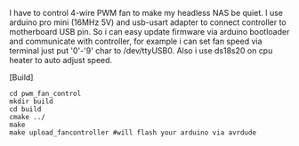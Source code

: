 I have to control 4-wire PWM fan to make my headless NAS be quiet. I use arduino pro mini (16MHz 5V) and usb-usart adapter to connect controller to motherboard USB pin. So i can easy update firmware via arduino bootloader and communicate with controller, for example i can set fan speed via terminal just put '0'-'9' char to /dev/ttyUSB0.
Also i use ds18s20 on cpu heater to auto adjust speed.

[Build]
```
cd pwm_fan_control
mkdir build
cd build
cmake ../
make
make upload_fancontroller #will flash your arduino via avrdude
```
